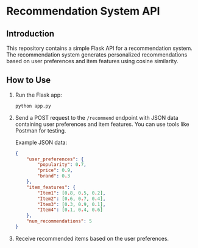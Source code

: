 # Recommendation System API

## Introduction
This repository contains a simple Flask API for a recommendation system. The recommendation system generates personalized recommendations based on user preferences and item features using cosine similarity.

## How to Use

1. Run the Flask app:
    ```bash
    python app.py
    ```

2. Send a POST request to the `/recommend` endpoint with JSON data containing user preferences and item features. You can use tools like Postman for testing.

    Example JSON data:
    ```json
    {
        "user_preferences": {
            "popularity": 0.7,
            "price": 0.9,
            "brand": 0.3
        },
        "item_features": {
            "Item1": [0.8, 0.5, 0.2],
            "Item2": [0.6, 0.7, 0.4],
            "Item3": [0.3, 0.9, 0.1],
            "Item4": [0.1, 0.4, 0.6]
        },
        "num_recommendations": 5
    }
    ```

3. Receive recommended items based on the user preferences.

